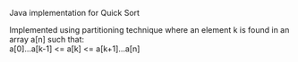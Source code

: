 Java implementation for Quick Sort<br/>

Implemented using partitioning technique where an element k is found in an array a[n] such that:<br/>
a[0]...a[k-1] <= a[k] <= a[k+1]...a[n]